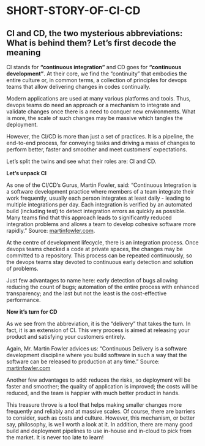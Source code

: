 # SHORT-STORY-OF-CI-CD
## CI and CD, the two mysterious abbreviations: What is behind them? Let’s first decode the meaning

CI stands for **“continuous integration”** and CD goes for **“continuous development”**. At their core, we find the “continuity” that embodies the entire culture or, in common terms, a collection of principles for devops teams that allow delivering changes in codes continually.

Modern applications are used at many various platforms and tools. Thus, devops teams do need an approach or a mechanism to integrate and validate changes once there is a need to conquer new environments. What is more, the scale of such changes may be massive which tangles the deployment.

However, the CI/CD is more than just a set of practices. It is a pipeline, the end-to-end process, for conveying tasks and driving a mass of changes to perform better, faster and smoother and meet customers’ expectations.

Let’s split the twins and see what their roles are: CI and CD.

**Let’s unpack CI**

As one of the CI/CD’s Gurus, Martin Fowler, said: “Continuous Integration is a software development practice where members of a team integrate their work frequently, usually each person integrates at least daily - leading to multiple integrations per day. Each integration is verified by an automated build (including test) to detect integration errors as quickly as possible. Many teams find that this approach leads to significantly reduced integration problems and allows a team to develop cohesive software more rapidly.” Source: [martinfowler.com](https://martinfowler.com/bliki/ContinuousDelivery.html).

At the centre of development lifecycle, there is an integration process. Once devops teams checked a code at private spaces, the changes may be committed to a repository. This process can be repeated continuously, so the devops teams stay devoted to continuous early detection and solution of problems.

Just few advantages to name here: early detection of bugs allowing reducing the count of bugs; automation of the entire process with enhanced transparency; and the last but not the least is the cost-effective performance.

**Now it’s turn for CD**

As we see from the abbreviation, it is the “delivery” that takes the turn. In fact, it is an extension of CI. This very process is aimed at releasing your product and satisfying your customers entirely.

Again, Mr. Martin Fowler advices us: “Continuous Delivery is a software development discipline where you build software in such a way that the software can be released to production at any time.” Source: [martinfowler.com](https://martinfowler.com/bliki/ContinuousDelivery.html)

Another few advantages to add: reduces the risks, so deployment will be faster and smoother; the quality of application is improved; the costs will be reduced, and the team is happier with much better product in hands.

This treasure throve is a tool that helps making smaller changes more frequently and reliably and at massive scales. Of course, there are barriers to consider, such as costs and culture. However, this mechanism, or better say, philosophy, is well worth a look at it. In addition, there are many good build and deployment pipelines to use in-house and in-cloud to pick from the market. It is never too late to learn!
